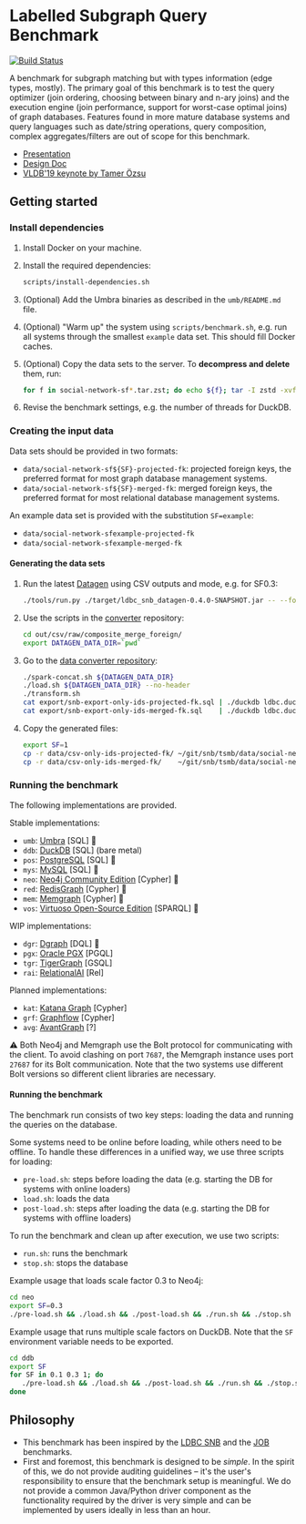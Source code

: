 # Labelled Subgraph Query Benchmark

[![Build Status](https://circleci.com/gh/ldbc/lsqb.svg?style=svg&circle-token=b558369d54d3205fc9d985a4dd2196b967ebcff8)](https://circleci.com/gh/ldbc/lsqb)

A benchmark for subgraph matching but with types information (edge types, mostly). The primary goal of this benchmark is to test the query optimizer (join ordering, choosing between binary and n-ary joins) and the execution engine (join performance, support for worst-case optimal joins) of graph databases. Features found in more mature database systems and query languages such as date/string operations, query composition, complex aggregates/filters are out of scope for this benchmark.

* [Presentation](https://docs.google.com/presentation/d/1pxyX_CWhFVYEttjTG2BrzuaMkEuLRxfhf5iX6n0leZI/edit)
* [Design Doc](https://docs.google.com/document/d/1w1cMNyrOoarG69fmNDr5UV7w_T0O0j-yZ0aYu29iWw8/edit)
* [VLDB'19 keynote by Tamer Özsu](https://vldb2019.github.io/files/VLDB19-keynote-1-slides.pdf)

## Getting started

### Install dependencies

1. Install Docker on your machine.

1. Install the required dependencies:

   ```bash
   scripts/install-dependencies.sh
   ```

1. (Optional) Add the Umbra binaries as described in the `umb/README.md` file.

1. (Optional) "Warm up" the system using `scripts/benchmark.sh`, e.g. run all systems through the smallest `example` data set. This should fill Docker caches.

1. (Optional) Copy the data sets to the server. To **decompress and delete** them, run:

   ```bash
   for f in social-network-sf*.tar.zst; do echo ${f}; tar -I zstd -xvf ${f}; rm ${f}; done
   ```

1. Revise the benchmark settings, e.g. the number of threads for DuckDB.

### Creating the input data

Data sets should be provided in two formats:

* `data/social-network-sf${SF}-projected-fk`: projected foreign keys, the preferred format for most graph database management systems.
* `data/social-network-sf${SF}-merged-fk`: merged foreign keys, the preferred format for most relational database management systems.

An example data set is provided with the substitution `SF=example`:

* `data/social-network-sfexample-projected-fk`
* `data/social-network-sfexample-merged-fk`

#### Generating the data sets

1. Run the latest [Datagen](https://github.com/ldbc/ldbc_snb_datagen/) using CSV outputs and mode, e.g. for SF0.3:

   ```bash
   ./tools/run.py ./target/ldbc_snb_datagen-0.4.0-SNAPSHOT.jar -- --format csv --mode raw --scale-factor 0.3
   ```

1. Use the scripts in the [converter](https://github.com/ldbc/ldbc_snb_data_converter) repository:

   ```bash
   cd out/csv/raw/composite_merge_foreign/
   export DATAGEN_DATA_DIR=`pwd`
   ```

1. Go to the [data converter repository](https://github.com/ldbc/ldbc_snb_datagen/):

   ```bash
   ./spark-concat.sh ${DATAGEN_DATA_DIR}
   ./load.sh ${DATAGEN_DATA_DIR} --no-header
   ./transform.sh
   cat export/snb-export-only-ids-projected-fk.sql | ./duckdb ldbc.duckdb
   cat export/snb-export-only-ids-merged-fk.sql    | ./duckdb ldbc.duckdb
   ```

1. Copy the generated files:

   ```bash
   export SF=1
   cp -r data/csv-only-ids-projected-fk/ ~/git/snb/tsmb/data/social-network-sf${SF}-projected-fk
   cp -r data/csv-only-ids-merged-fk/    ~/git/snb/tsmb/data/social-network-sf${SF}-merged-fk
   ```

### Running the benchmark

The following implementations are provided.

Stable implementations:

* `umb`: [Umbra](https://umbra-db.com/) [SQL] :whale:
* `ddb`: [DuckDB](https://www.duckdb.org/) [SQL] (bare metal)
* `pos`: [PostgreSQL](https://www.postgresql.org/) [SQL] :whale:
* `mys`: [MySQL](https://www.mysql.com/) [SQL] :whale:
* `neo`: [Neo4j Community Edition](https://neo4j.com/) [Cypher] :whale:
* `red`: [RedisGraph](https://oss.redislabs.com/redisgraph/) [Cypher] :whale:
* `mem`: [Memgraph](https://memgraph.com/) [Cypher] :whale:
* `vos`: [Virtuoso Open-Source Edition](http://vos.openlinksw.com/owiki/wiki/VOS) [SPARQL] :whale:

WIP implementations:

* `dgr`: [Dgraph](https://dgraph.io/) [DQL] :whale:
* `pgx`: [Oracle PGX](https://www.oracle.com/middleware/technologies/parallel-graph-analytix.html) [PGQL]
* `tgr`: [TigerGraph](https://www.tigergraph.com/) [GSQL]
* `rai`: [RelationalAI](https://relational.ai/) [Rel]

Planned implementations:

* `kat`: [Katana Graph](https://katanagraph.com/) [Cypher]
* `grf`: [Graphflow](http://graphflow.io/) [Cypher]
* `avg`: [AvantGraph](http://avantgraph.io/) [?]

:warning: Both Neo4j and Memgraph use the Bolt protocol for communicating with the client.
To avoid clashing on port `7687`, the Memgraph instance uses port `27687` for its Bolt communication.
Note that the two systems use different Bolt versions so different client libraries are necessary.

#### Running the benchmark

The benchmark run consists of two key steps: loading the data and running the queries on the database.

Some systems need to be online before loading, while others need to be offline. To handle these differences in a unified way, we use three scripts for loading:

* `pre-load.sh`: steps before loading the data (e.g. starting the DB for systems with online loaders)
* `load.sh`: loads the data
* `post-load.sh`: steps after loading the data (e.g. starting the DB for systems with offline loaders)

To run the benchmark and clean up after execution, we use two scripts:

* `run.sh`: runs the benchmark 
* `stop.sh`: stops the database

Example usage that loads scale factor 0.3 to Neo4j:

```bash
cd neo
export SF=0.3
./pre-load.sh && ./load.sh && ./post-load.sh && ./run.sh && ./stop.sh
```

Example usage that runs multiple scale factors on DuckDB. Note that the `SF` environment variable needs to be exported.

```bash
cd ddb
export SF
for SF in 0.1 0.3 1; do
   ./pre-load.sh && ./load.sh && ./post-load.sh && ./run.sh && ./stop.sh
done
```

## Philosophy

* This benchmark has been inspired by the [LDBC SNB](https://arxiv.org/pdf/2001.02299.pdf) and the [JOB](https://db.in.tum.de/~leis/papers/lookingglass.pdf) benchmarks.
* First and foremost, this benchmark is designed to be *simple*. In the spirit of this, we do not provide auditing guidelines – it's the user's responsibility to ensure that the benchmark setup is meaningful. We do not provide a common Java/Python driver component as the functionality required by the driver is very simple and can be implemented by users ideally in less than an hour.
